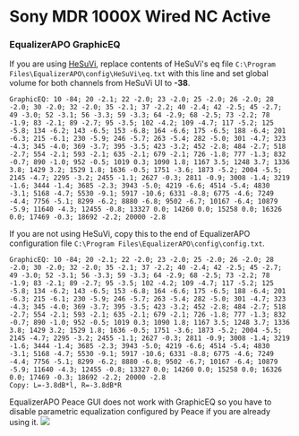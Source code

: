 # Sony MDR 1000X Wired NC Active
### EqualizerAPO GraphicEQ
If you are using [HeSuVi](https://sourceforge.net/projects/hesuvi/), replace contents of HeSuVi's eq file `C:\Program Files\EqualizerAPO\config\HeSuVi\eq.txt` with this line and set global volume for both channels from HeSuVi UI to **-38**.
```
GraphicEQ: 10 -84; 20 -2.1; 22 -2.0; 23 -2.0; 25 -2.0; 26 -2.0; 28 -2.0; 30 -2.0; 32 -2.0; 35 -2.1; 37 -2.2; 40 -2.4; 42 -2.5; 45 -2.7; 49 -3.0; 52 -3.1; 56 -3.3; 59 -3.3; 64 -2.9; 68 -2.5; 73 -2.2; 78 -1.9; 83 -2.1; 89 -2.7; 95 -3.5; 102 -4.2; 109 -4.7; 117 -5.2; 125 -5.8; 134 -6.2; 143 -6.5; 153 -6.8; 164 -6.6; 175 -6.5; 188 -6.4; 201 -6.3; 215 -6.1; 230 -5.9; 246 -5.7; 263 -5.4; 282 -5.0; 301 -4.7; 323 -4.3; 345 -4.0; 369 -3.7; 395 -3.5; 423 -3.2; 452 -2.8; 484 -2.7; 518 -2.7; 554 -2.1; 593 -2.1; 635 -2.1; 679 -2.1; 726 -1.8; 777 -1.3; 832 -0.7; 890 -1.0; 952 -0.5; 1019 0.3; 1090 1.8; 1167 3.5; 1248 3.7; 1336 3.8; 1429 3.2; 1529 1.8; 1636 -0.5; 1751 -3.6; 1873 -5.2; 2004 -5.5; 2145 -4.7; 2295 -3.2; 2455 -1.1; 2627 -0.3; 2811 -0.9; 3008 -1.4; 3219 -1.6; 3444 -1.4; 3685 -2.3; 3943 -5.0; 4219 -6.6; 4514 -5.4; 4830 -3.1; 5168 -4.7; 5530 -9.1; 5917 -10.6; 6331 -8.8; 6775 -4.6; 7249 -4.4; 7756 -5.1; 8299 -6.2; 8880 -6.8; 9502 -6.7; 10167 -6.4; 10879 -5.9; 11640 -4.3; 12455 -0.8; 13327 0.0; 14260 0.0; 15258 0.0; 16326 0.0; 17469 -0.3; 18692 -2.2; 20000 -2.8
```
If you are not using HeSuVi, copy this to the end of EqualizerAPO configuration file `C:\Program Files\EqualizerAPO\config\config.txt`.
```
GraphicEQ: 10 -84; 20 -2.1; 22 -2.0; 23 -2.0; 25 -2.0; 26 -2.0; 28 -2.0; 30 -2.0; 32 -2.0; 35 -2.1; 37 -2.2; 40 -2.4; 42 -2.5; 45 -2.7; 49 -3.0; 52 -3.1; 56 -3.3; 59 -3.3; 64 -2.9; 68 -2.5; 73 -2.2; 78 -1.9; 83 -2.1; 89 -2.7; 95 -3.5; 102 -4.2; 109 -4.7; 117 -5.2; 125 -5.8; 134 -6.2; 143 -6.5; 153 -6.8; 164 -6.6; 175 -6.5; 188 -6.4; 201 -6.3; 215 -6.1; 230 -5.9; 246 -5.7; 263 -5.4; 282 -5.0; 301 -4.7; 323 -4.3; 345 -4.0; 369 -3.7; 395 -3.5; 423 -3.2; 452 -2.8; 484 -2.7; 518 -2.7; 554 -2.1; 593 -2.1; 635 -2.1; 679 -2.1; 726 -1.8; 777 -1.3; 832 -0.7; 890 -1.0; 952 -0.5; 1019 0.3; 1090 1.8; 1167 3.5; 1248 3.7; 1336 3.8; 1429 3.2; 1529 1.8; 1636 -0.5; 1751 -3.6; 1873 -5.2; 2004 -5.5; 2145 -4.7; 2295 -3.2; 2455 -1.1; 2627 -0.3; 2811 -0.9; 3008 -1.4; 3219 -1.6; 3444 -1.4; 3685 -2.3; 3943 -5.0; 4219 -6.6; 4514 -5.4; 4830 -3.1; 5168 -4.7; 5530 -9.1; 5917 -10.6; 6331 -8.8; 6775 -4.6; 7249 -4.4; 7756 -5.1; 8299 -6.2; 8880 -6.8; 9502 -6.7; 10167 -6.4; 10879 -5.9; 11640 -4.3; 12455 -0.8; 13327 0.0; 14260 0.0; 15258 0.0; 16326 0.0; 17469 -0.3; 18692 -2.2; 20000 -2.8
Copy: L=-3.8dB*l, R=-3.8dB*R
```
EqualizerAPO Peace GUI does not work with GraphicEQ so you have to disable parametric equalization configured by Peace if you are already using it.
![](https://raw.githubusercontent.com/jaakkopasanen/AutoEq/master/results/Sonoma%20Model%20One/innerfidelity/onear/Sony%20MDR%201000X%20Wired%20NC%20Active/Sony%20MDR%201000X%20Wired%20NC%20Active.png)
